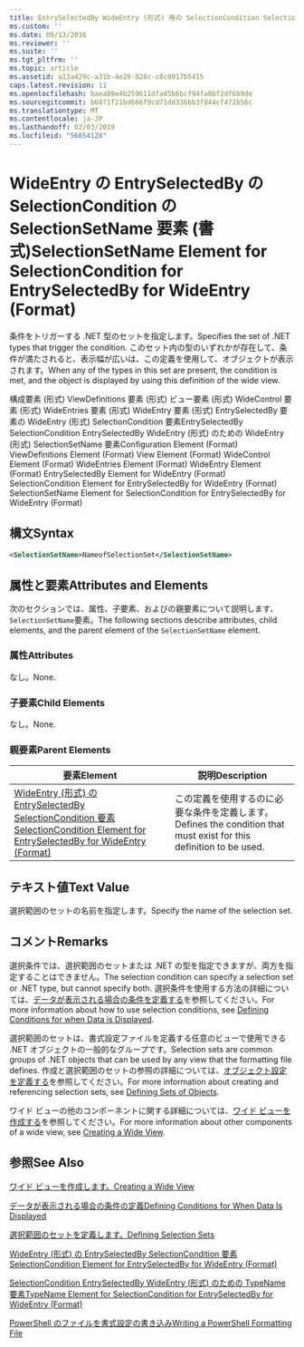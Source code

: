 ```yaml
---
title: EntrySelectedBy WideEntry (形式) 用の SelectionCondition SelectionSetName 要素 |Microsoft Docs
ms.custom: ''
ms.date: 09/13/2016
ms.reviewer: ''
ms.suite: ''
ms.tgt_pltfrm: ''
ms.topic: article
ms.assetid: a13a429c-a31b-4e29-828c-c0c0917b5415
caps.latest.revision: 11
ms.openlocfilehash: baea89e4b259611dfa45b6bcf94fa0bf2df6b9de
ms.sourcegitcommit: b6871f21bd666f9cd71dd336bb3f844cf472b56c
ms.translationtype: MT
ms.contentlocale: ja-JP
ms.lasthandoff: 02/03/2019
ms.locfileid: "56854128"
---
```

# <a name="selectionsetname-element-for-selectioncondition-for-entryselectedby-for-wideentry-format"></a><span data-ttu-id="82d00-102">WideEntry の EntrySelectedBy の SelectionCondition の SelectionSetName 要素 (書式)</span><span class="sxs-lookup"><span data-stu-id="82d00-102">SelectionSetName Element for SelectionCondition for EntrySelectedBy for WideEntry (Format)</span></span>

<span data-ttu-id="82d00-103">条件をトリガーする .NET 型のセットを指定します。</span><span class="sxs-lookup"><span data-stu-id="82d00-103">Specifies the set of .NET types that trigger the condition.</span></span> <span data-ttu-id="82d00-104">このセット内の型のいずれかが存在して、条件が満たされると、表示幅が広いは、この定義を使用して、オブジェクトが表示されます。</span><span class="sxs-lookup"><span data-stu-id="82d00-104">When any of the types in this set are present, the condition is met, and the object is displayed by using this definition of the wide view.</span></span>

<span data-ttu-id="82d00-105">構成要素 (形式) ViewDefinitions 要素 (形式) ビュー要素 (形式) WideControl 要素 (形式) WideEntries 要素 (形式) WideEntry 要素 (形式) EntrySelectedBy 要素の WideEntry (形式) SelectionCondition 要素EntrySelectedBy SelectionCondition EntrySelectedBy WideEntry (形式) のための WideEntry (形式) SelectionSetName 要素</span><span class="sxs-lookup"><span data-stu-id="82d00-105">Configuration Element (Format) ViewDefinitions Element (Format) View Element (Format) WideControl Element (Format) WideEntries Element (Format) WideEntry Element (Format) EntrySelectedBy Element for WideEntry (Format) SelectionCondition Element for EntrySelectedBy for WideEntry (Format) SelectionSetName Element for SelectionCondition for EntrySelectedBy for WideEntry (Format)</span></span>

## <a name="syntax"></a><span data-ttu-id="82d00-106">構文</span><span class="sxs-lookup"><span data-stu-id="82d00-106">Syntax</span></span>

```xml
<SelectionSetName>NameofSelectionSet</SelectionSetName>
```

## <a name="attributes-and-elements"></a><span data-ttu-id="82d00-107">属性と要素</span><span class="sxs-lookup"><span data-stu-id="82d00-107">Attributes and Elements</span></span>

<span data-ttu-id="82d00-108">次のセクションでは、属性、子要素、およびの親要素について説明します、`SelectionSetName`要素。</span><span class="sxs-lookup"><span data-stu-id="82d00-108">The following sections describe attributes, child elements, and the parent element of the `SelectionSetName` element.</span></span>

### <a name="attributes"></a><span data-ttu-id="82d00-109">属性</span><span class="sxs-lookup"><span data-stu-id="82d00-109">Attributes</span></span>

<span data-ttu-id="82d00-110">なし。</span><span class="sxs-lookup"><span data-stu-id="82d00-110">None.</span></span>

### <a name="child-elements"></a><span data-ttu-id="82d00-111">子要素</span><span class="sxs-lookup"><span data-stu-id="82d00-111">Child Elements</span></span>

<span data-ttu-id="82d00-112">なし。</span><span class="sxs-lookup"><span data-stu-id="82d00-112">None.</span></span>

### <a name="parent-elements"></a><span data-ttu-id="82d00-113">親要素</span><span class="sxs-lookup"><span data-stu-id="82d00-113">Parent Elements</span></span>

|<span data-ttu-id="82d00-114">要素</span><span class="sxs-lookup"><span data-stu-id="82d00-114">Element</span></span>|<span data-ttu-id="82d00-115">説明</span><span class="sxs-lookup"><span data-stu-id="82d00-115">Description</span></span>|
|-------------|-----------------|
|[<span data-ttu-id="82d00-116">WideEntry (形式) の EntrySelectedBy SelectionCondition 要素</span><span class="sxs-lookup"><span data-stu-id="82d00-116">SelectionCondition Element for EntrySelectedBy for WideEntry (Format)</span></span>](./selectioncondition-element-for-entryselectedby-for-widecontrol-format.md)|<span data-ttu-id="82d00-117">この定義を使用するのに必要な条件を定義します。</span><span class="sxs-lookup"><span data-stu-id="82d00-117">Defines the condition that must exist for this definition to be used.</span></span>|

## <a name="text-value"></a><span data-ttu-id="82d00-118">テキスト値</span><span class="sxs-lookup"><span data-stu-id="82d00-118">Text Value</span></span>

<span data-ttu-id="82d00-119">選択範囲のセットの名前を指定します。</span><span class="sxs-lookup"><span data-stu-id="82d00-119">Specify the name of the selection set.</span></span>

## <a name="remarks"></a><span data-ttu-id="82d00-120">コメント</span><span class="sxs-lookup"><span data-stu-id="82d00-120">Remarks</span></span>

<span data-ttu-id="82d00-121">選択条件では、選択範囲のセットまたは .NET の型を指定できますが、両方を指定することはできません。</span><span class="sxs-lookup"><span data-stu-id="82d00-121">The selection condition can specify a selection set or .NET type, but cannot specify both.</span></span> <span data-ttu-id="82d00-122">選択条件を使用する方法の詳細については、[データが表示される場合の条件を定義する](./defining-conditions-for-displaying-data.md)を参照してください。</span><span class="sxs-lookup"><span data-stu-id="82d00-122">For more information about how to use selection conditions, see [Defining Conditions for when Data is Displayed](./defining-conditions-for-displaying-data.md).</span></span>

<span data-ttu-id="82d00-123">選択範囲のセットは、書式設定ファイルを定義する任意のビューで使用できる .NET オブジェクトの一般的なグループです。</span><span class="sxs-lookup"><span data-stu-id="82d00-123">Selection sets are common groups of .NET objects that can be used by any view that the formatting file defines.</span></span> <span data-ttu-id="82d00-124">作成と選択範囲のセットの参照の詳細については、[オブジェクト設定を定義する](./defining-selection-sets.md)を参照してください。</span><span class="sxs-lookup"><span data-stu-id="82d00-124">For more information about creating and referencing selection sets, see [Defining Sets of Objects](./defining-selection-sets.md).</span></span>

<span data-ttu-id="82d00-125">ワイド ビューの他のコンポーネントに関する詳細については、[ワイド ビューを作成する](./creating-a-wide-view.md)を参照してください。</span><span class="sxs-lookup"><span data-stu-id="82d00-125">For more information about other components of a wide view, see [Creating a Wide View](./creating-a-wide-view.md).</span></span>

## <a name="see-also"></a><span data-ttu-id="82d00-126">参照</span><span class="sxs-lookup"><span data-stu-id="82d00-126">See Also</span></span>

[<span data-ttu-id="82d00-127">ワイド ビューを作成します。</span><span class="sxs-lookup"><span data-stu-id="82d00-127">Creating a Wide View</span></span>](./creating-a-wide-view.md)

[<span data-ttu-id="82d00-128">データが表示される場合の条件の定義</span><span class="sxs-lookup"><span data-stu-id="82d00-128">Defining Conditions for When Data Is Displayed</span></span>](./defining-conditions-for-displaying-data.md)

[<span data-ttu-id="82d00-129">選択範囲のセットを定義します。</span><span class="sxs-lookup"><span data-stu-id="82d00-129">Defining Selection Sets</span></span>](./defining-selection-sets.md)

[<span data-ttu-id="82d00-130">WideEntry (形式) の EntrySelectedBy SelectionCondition 要素</span><span class="sxs-lookup"><span data-stu-id="82d00-130">SelectionCondition Element for EntrySelectedBy for WideEntry (Format)</span></span>](./selectioncondition-element-for-entryselectedby-for-widecontrol-format.md)

[<span data-ttu-id="82d00-131">SelectionCondition EntrySelectedBy WideEntry (形式) のための TypeName 要素</span><span class="sxs-lookup"><span data-stu-id="82d00-131">TypeName Element for SelectionCondition for EntrySelectedBy for WideEntry (Format)</span></span>](./typename-element-for-selectioncondition-for-entryselectedby-for-widecontrol-format.md)

[<span data-ttu-id="82d00-132">PowerShell のファイルを書式設定の書き込み</span><span class="sxs-lookup"><span data-stu-id="82d00-132">Writing a PowerShell Formatting File</span></span>](./writing-a-powershell-formatting-file.md)
